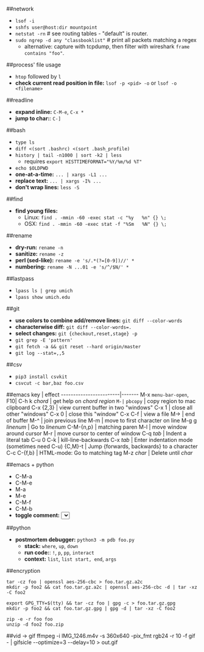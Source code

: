 ##network
- `lsof -i`
- `sshfs user@host:dir mountpoint`
- `netstat -rn` # see routing tables - "default" is router.
- `sudo ngrep -d any "classbooklist"` # print all packets matching a regex
    - alternative: capture with tcpdump, then filter with wireshark `frame contains "foo"`.

##process' file usage
- `htop` followed by `l`
- **check current read position in file:** `lsof -p <pid> -o` or `lsof -o <filename>`

##readline
- **expand inline:** `C-M-e`, `C-x *`
- **jump to char:**: `C-]`

##bash
- `type ls`
- `diff <(sort .bashrc) <(sort .bash_profile)`
- `history | tail -n1000 | sort -k2 | less`
  - requires `export HISTTIMEFORMAT="%Y/%m/%d %T"`
- `echo $OLDPWD`
- **one-at-a-time:** `... | xargs -L1 ...`
- **replace text:** `... | xargs -I% ...`
- **don't wrap lines:** `less -S`

##find
- **find young files:**
  - Linux: `find . -mmin -60 -exec stat -c "%y   %n" {} \;`
  - OSX: `find . -mmin -60 -exec stat -f "%Sm   %N" {} \;`

##rename
- **dry-run:** `rename -n`
- **sanitize:** `rename -z`
- **perl (sed-like):** `rename -e 's/.*(?=[0-9])//' *`
- **numbering:** `rename -N ...01 -e 's/^/$N/' *`

##lastpass
- `lpass ls | grep umich`
- `lpass show umich.edu`

##git
- **use colors to combine add/remove lines:** `git diff --color-words`
- **characterwise diff:** `git diff --color-words=.`
- **select changes:** `git {checkout,reset,stage} -p`
- `git grep -E 'pattern'`
- `git fetch -a && git reset --hard origin/master`
- `git log --stat=,,5`

##csv
- `pip3 install csvkit`
- `csvcut -c bar,baz foo.csv`

##emacs
key                     | effect
------------------------|-------
M-x `menu-bar-open`, F10|
C-h k _chord_           | get help on _chord_
_region_ `M-|` `pbcopy` | copy region to mac clipboard
C-x {2,3}               | view current buffer in two "windows"
C-x 1                   | close all other "windows"
C-x 0                   | close this "window"
C-x C-f                 | view a file
M->                     | end of buffer
M-^                     | join previous line
M-m                     | move to first character on line
M-g g _linenum_         | Go to _linenum_
C-M-{n,p}               | matching paren
M-l                     | move window around cursor
M-r                     | move cursor to center of window
C-q _tab_               | Indent a literal tab
C-u 0 C-k               | kill-line-backwards
C-x _tab_               | Enter indentation mode (sometimes need C-u)
{C,M}-t                 | Jump {forwards, backwards} to a character
C-c C-{f,b}             | HTML-mode: Go to matching tag
M-z _char_              | Delete until _char_

##emacs + python
- C-M-a
- C-M-e
- M-a
- M-e
- C-M-f
- C-M-b
- **toggle comment:** <select region> M-;

##python
- **postmortem debugger:** `python3 -m pdb foo.py`
  - **stack:** `where`, `up`, `down`
  - **run code:**: `!`, `p`, `pp`, `interact`
  - **context:** `list`, `list start, end`, `args`

##encryption
```
tar -cz foo | openssl aes-256-cbc > foo.tar.gz.a2c
mkdir -p foo2 && cat foo.tar.gz.a2c | openssl aes-256-cbc -d | tar -xz -C foo2

export GPG_TTY=$(tty) && tar -cz foo | gpg -c > foo.tar.gz.gpg
mkdir -p foo2 && cat foo.tar.gz.gpg | gpg -d | tar -xz -C foo2

zip -e -r foo foo
unzip -d foo2 foo.zip
```

##vid -> gif
ffmpeg -i IMG_1246.m4v -s 360x640 -pix_fmt rgb24 -r 10  -f gif - | gifsicle --optimize=3 --delay=10 > out.gif

